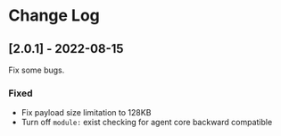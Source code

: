 # Change Log

## [2.0.1] - 2022-08-15
 
Fix some bugs.

### Fixed
- Fix payload size limitation to 128KB
- Turn off `module:` exist checking for agent core backward compatible
